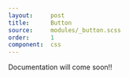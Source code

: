 ```yaml
---
layout:		post
title:		Button
source:		modules/_button.scss
order:      1
component:  css
---
```



<p class="lead">Documentation will come soon!!</p>
